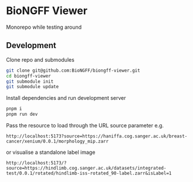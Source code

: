 # BioNGFF Viewer

Monorepo while testing around

## Development

Clone repo and submodules

```sh
git clone git@github.com:BioNGFF/biongff-viewer.git
cd biongff-viewer
git submodule init
git submodule update
```

Install dependencies and run development server

```sh
pnpm i
pnpm run dev
```

Pass the resource to load through the URL source parameter
e.g. 
```
http://localhost:5173?source=https://haniffa.cog.sanger.ac.uk/breast-cancer/xenium/0.0.1/morphology_mip.zarr
```

or visualise a standalone label image
```
http://localhost:5173/?source=https://hindlimb.cog.sanger.ac.uk/datasets/integrated-test/0.0.1/rotated/hindlimb-iss-rotated_90-label.zarr&isLabel=1
```
